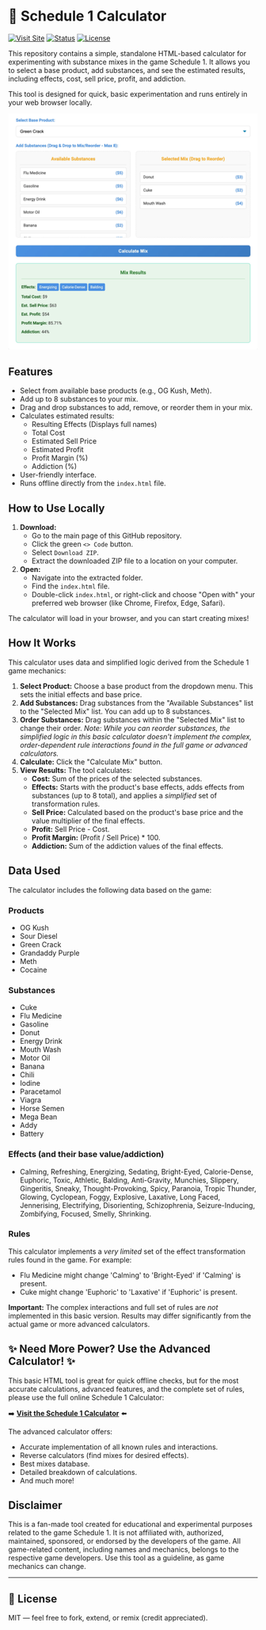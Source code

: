 # 🧪 Schedule 1 Calculator

[![Visit Site](https://img.shields.io/badge/Launch-schedule--1--calculator.com-blue?style=flat-square)](https://schedule-1-calculator.com)
[![Status](https://img.shields.io/badge/status-live-green?style=flat-square)](https://schedule-1-calculator.com)
[![License](https://img.shields.io/badge/license-MIT-lightgrey?style=flat-square)](#license)

This repository contains a simple, standalone HTML-based calculator for experimenting with substance mixes in the game Schedule 1. It allows you to select a base product, add substances, and see the estimated results, including effects, cost, sell price, profit, and addiction.

This tool is designed for quick, basic experimentation and runs entirely in your web browser locally.

![schedule 1 basic calculator screenshot](https://raw.githubusercontent.com/schedule1-calculator/schedule-1-calculator/refs/heads/main/schedule-1-calculator-basic.webp)

## Features

* Select from available base products (e.g., OG Kush, Meth).
* Add up to 8 substances to your mix.
* Drag and drop substances to add, remove, or reorder them in your mix.
* Calculates estimated results:
    * Resulting Effects (Displays full names)
    * Total Cost
    * Estimated Sell Price
    * Estimated Profit
    * Profit Margin (%)
    * Addiction (%)
* User-friendly interface.
* Runs offline directly from the `index.html` file.

## How to Use Locally

1.  **Download:**
    * Go to the main page of this GitHub repository.
    * Click the green `<> Code` button.
    * Select `Download ZIP`.
    * Extract the downloaded ZIP file to a location on your computer.
2.  **Open:**
    * Navigate into the extracted folder.
    * Find the `index.html` file.
    * Double-click `index.html`, or right-click and choose "Open with" your preferred web browser (like Chrome, Firefox, Edge, Safari).

The calculator will load in your browser, and you can start creating mixes!

## How It Works

This calculator uses data and simplified logic derived from the Schedule 1 game mechanics:

1.  **Select Product:** Choose a base product from the dropdown menu. This sets the initial effects and base price.
2.  **Add Substances:** Drag substances from the "Available Substances" list to the "Selected Mix" list. You can add up to 8 substances.
3.  **Order Substances:** Drag substances within the "Selected Mix" list to change their order. *Note: While you can reorder substances, the simplified logic in this basic calculator doesn't implement the complex, order-dependent rule interactions found in the full game or advanced calculators.*
4.  **Calculate:** Click the "Calculate Mix" button.
5.  **View Results:** The tool calculates:
    * **Cost:** Sum of the prices of the selected substances.
    * **Effects:** Starts with the product's base effects, adds effects from substances (up to 8 total), and applies a *simplified* set of transformation rules.
    * **Sell Price:** Calculated based on the product's base price and the value multiplier of the final effects.
    * **Profit:** Sell Price - Cost.
    * **Profit Margin:** (Profit / Sell Price) * 100.
    * **Addiction:** Sum of the addiction values of the final effects.

## Data Used

The calculator includes the following data based on the game:

### Products

* OG Kush
* Sour Diesel
* Green Crack
* Grandaddy Purple
* Meth
* Cocaine

### Substances

* Cuke
* Flu Medicine
* Gasoline
* Donut
* Energy Drink
* Mouth Wash
* Motor Oil
* Banana
* Chili
* Iodine
* Paracetamol
* Viagra
* Horse Semen
* Mega Bean
* Addy
* Battery

### Effects (and their base value/addiction)

* Calming, Refreshing, Energizing, Sedating, Bright-Eyed, Calorie-Dense, Euphoric, Toxic, Athletic, Balding, Anti-Gravity, Munchies, Slippery, Gingeritis, Sneaky, Thought-Provoking, Spicy, Paranoia, Tropic Thunder, Glowing, Cyclopean, Foggy, Explosive, Laxative, Long Faced, Jennerising, Electrifying, Disorienting, Schizophrenia, Seizure-Inducing, Zombifying, Focused, Smelly, Shrinking.

### Rules

This calculator implements a *very limited* set of the effect transformation rules found in the game. For example:
* Flu Medicine might change 'Calming' to 'Bright-Eyed' if 'Calming' is present.
* Cuke might change 'Euphoric' to 'Laxative' if 'Euphoric' is present.

**Important:** The complex interactions and full set of rules are *not* implemented in this basic version. Results may differ significantly from the actual game or more advanced calculators.

## ✨ Need More Power? Use the Advanced Calculator! ✨

This basic HTML tool is great for quick offline checks, but for the most accurate calculations, advanced features, and the complete set of rules, please use the full online Schedule 1 Calculator:

➡️ **[Visit the Schedule 1 Calculator](https://schedule-1-calculator.com/)** ⬅️

The advanced calculator offers:

* Accurate implementation of all known rules and interactions.
* Reverse calculators (find mixes for desired effects).
* Best mixes database.
* Detailed breakdown of calculations.
* And much more!

## Disclaimer

This is a fan-made tool created for educational and experimental purposes related to the game Schedule 1. It is not affiliated with, authorized, maintained, sponsored, or endorsed by the developers of the game. All game-related content, including names and mechanics, belongs to the respective game developers. Use this tool as a guideline, as game mechanics can change.

---

## 🧾 License

MIT — feel free to fork, extend, or remix (credit appreciated).
